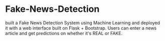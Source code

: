 # Fake-News-Detection
built a Fake News Detection System using Machine Learning and deployed it with a web interface built on Flask + Bootstrap. Users can enter a news article and get predictions on whether it's REAL or FAKE.
